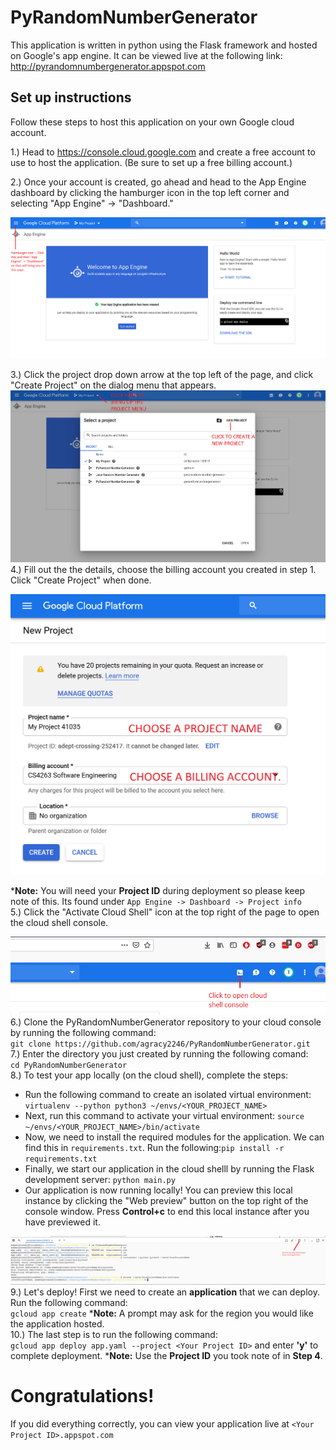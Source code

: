 # PyRandomNumberGenerator

This application is written in python using the Flask framework and hosted on Google's app engine. It can be viewed live at the following link:
http://pyrandomnumbergenerator.appspot.com


## Set up instructions
Follow these steps to host this application on your own Google cloud account.

1.)  Head to https://console.cloud.google.com and create a free account to use to host the application.  (Be sure to set up a free billing account.)

2.) Once your account is created, go ahead and head to the App Engine dashboard by clicking the hamburger icon in the top left corner and selecting "App Engine" -> "Dashboard."

![]( doc/1_AppEngine_DashBoard_Start.png )

3.) Click the project drop down arrow at the top left of the page, and click "Create Project" on the dialog menu that appears.
![]( doc/2_CreateProjectMenu.png )
<br>
4.) Fill out the the details, choose the billing account you created in step 1. Click "Create Project" when done.

![]( doc/3_CreateProject_Details.png)

***Note:** You will need your **Project ID** during deployment so please keep note of this. Its found under ```App Engine -> Dashboard -> Project info```
<br>
5.) Click the "Activate Cloud Shell" icon at the top right of the page to open the cloud shell console.

![]( doc/4_OpenCloudShell.png )
<br>
6.) Clone the PyRandomNumberGenerator repository to your cloud console by running the following command:  
    ` git clone https://github.com/agracy2246/PyRandomNumberGenerator.git `
<br>
7.) Enter the directory you just created by running the following comand:  
    ` cd PyRandomNumberGenerator `
<br>
8.) To test your app locally (on the cloud shell), complete the steps:
  * Run the following command to create an isolated virtual environment:
     ` virtualenv --python python3 ~/envs/<YOUR_PROJECT_NAME> `
  * Next, run this command to activate your virtual environment:
     ` source ~/envs/<YOUR_PROJECT_NAME>/bin/activate `
  * Now, we need to install the required modules for the application. We can find this in ` requirements.txt `. Run the following:` pip install -r requirements.txt `
  * Finally, we start our application in the cloud shelll by running the Flask development server:
    ` python main.py `
  * Our application is now running locally! You can preview this local instance by clicking the "Web preview" button on the top right of the console window. Press **Control+c** to end this local instance after you have previewed it.  
  
  ![]( doc/5_LivePreview.png )
<br>
9.) Let's deploy! First we need to create an **application** that we can deploy. Run the following command:  
` gcloud app create `
***Note:** A prompt may ask for the region you would like the application hosted.
<br>
10.) The last step is to run the following command:  
` gcloud app deploy app.yaml --project <Your Project ID> `
and enter **'y'** to complete deployment.
***Note:** Use the **Project ID** you took note of in **Step 4**.

# Congratulations!
If you did everything correctly, you can view your application live at ` <Your Project ID>.appspot.com `


	

